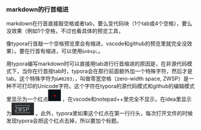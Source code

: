 ### markdown的行首缩进

​	markdown在行首直接敲空格或者tab，要么变代码块（1个tab或4个空格），要么没效果（例如1个空格，不过也看具体的预览工具，

像typora行首敲一个空格预览里会有缩进，vscode和github的预览里就完全没效果）。要在行首有缩进，可以使用`&nbsp;`。

​	用typora编写markdown时可以直接用tab进行行首缩进的原因是，在非源代码模式下，当你在行首按tab时，typora会在那行前面额外加一个特殊字符，然后才是tab。这个特殊字符为`&#8203;`，叫做零宽空格（zero-width space, ZWSP）是一种不可打印的Unicode字符。这个字符在typora的源代码模式和github的编辑模式里显示为一个红点![](img/github上显示方式.PNG) ，在vscode和notepad++里完全不显示，在idea里显示为![](img/idea中显示方式.PNG) 。此外，typora里如果这个红点在第一行行头，每次打开文件的时候发现typora会把这个红点去掉，所以要加个标题。

